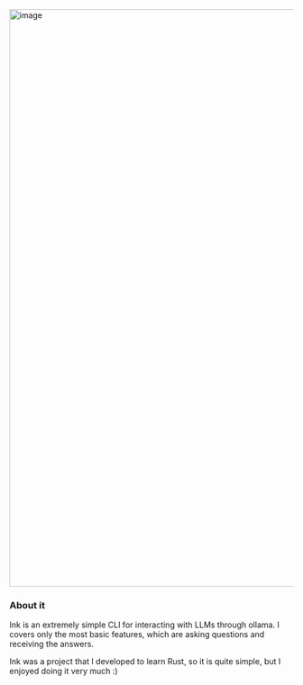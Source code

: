 <img width="1640" height="1025" alt="image" src="https://github.com/user-attachments/assets/176f462c-166b-4357-a1fa-eb600789f3d6" />

### About it

Ink is an extremely simple CLI for interacting with LLMs through ollama. I covers only the most basic features, which are asking questions and receiving the answers.

Ink was a project that I developed to learn Rust, so it is quite simple, but I enjoyed doing it very much :)
